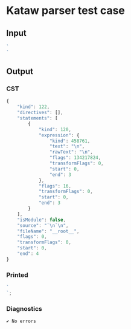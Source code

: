 # Kataw parser test case

## Input

`````js
`
`

`````

## Output

### CST

```javascript
{
    "kind": 122,
    "directives": [],
    "statements": [
        {
            "kind": 120,
            "expression": {
                "kind": 458761,
                "text": "\n",
                "rawText": "\n",
                "flags": 134217824,
                "transformFlags": 0,
                "start": 0,
                "end": 3
            },
            "flags": 16,
            "transformFlags": 0,
            "start": 0,
            "end": 3
        }
    ],
    "isModule": false,
    "source": "`\n`\n",
    "fileName": "__root__",
    "flags": 0,
    "transformFlags": 0,
    "start": 0,
    "end": 4
}
```

### Printed

```javascript
`
`;
```

### Diagnostics

```javascript
✔ No errors
```

